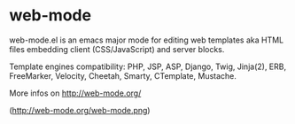 web-mode
========

web-mode.el is an emacs major mode for editing web templates aka HTML files embedding client (CSS/JavaScript) and server blocks.

Template engines compatibility: PHP, JSP, ASP, Django, Twig, Jinja(2), ERB, FreeMarker, Velocity, Cheetah, Smarty, CTemplate, Mustache.

More infos on http://web-mode.org/

(http://web-mode.org/web-mode.png)
